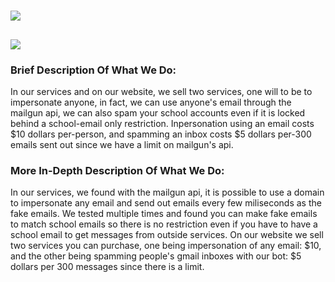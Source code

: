 # ![](https://github.com/exploitersorg/.github/blob/main/exploitersorg.png?raw=true)

## ![](https://github.com/exploitersorg/.github/blob/main/gspammer.png?raw=true)
### Brief Description Of What We Do: 
In our services and on our website, we sell two services, one will to be to impersonate anyone, in fact, we can use anyone's email through the mailgun api, we can also spam your school accounts even if it is locked behind a school-email only restriction. Inpersonation using an email costs $10 dollars per-person, and spamming an inbox costs $5 dollars per-300 emails sent out since we have a limit on mailgun's api.

### More In-Depth Description Of What We Do:
In our services, we found with the mailgun api, it is possible to use a domain to impersonate any email and send out emails every few miliseconds as the fake emails. We tested multiple times and found you can make fake emails to match school emails so there is no restriction even if you have to have a school email to get messages from outside services. On our website we sell two services you can purchase, one being impersonation of any email: $10, and the other being spamming people's gmail inboxes with our bot: $5 dollars per 300 messages since there is a limit.

